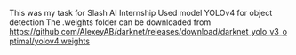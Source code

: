 This was my task for Slash AI Internship
Used model YOLOv4 for object detection
The .weights folder can be downloaded from
https://github.com/AlexeyAB/darknet/releases/download/darknet_yolo_v3_optimal/yolov4.weights 
